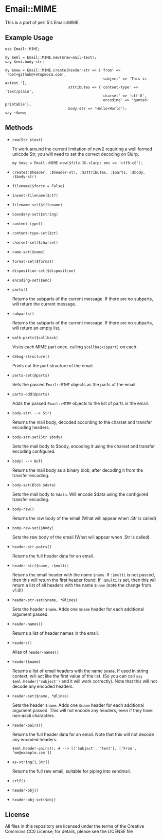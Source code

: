 Email::MIME
===========

This is a port of perl 5's Email::MIME.

## Example Usage ##

    use Email::MIME;

    my $eml = Email::MIME.new($raw-mail-text);
    say $eml.body-str;

    my $new = Email::MIME.create(header-str => ['from' => 'root+github@retupmoca.com',
                                                'subject' => 'This is a»test.'],
                                 attributes => {'content-type' => 'text/plain',
                                                'charset' => 'utf-8',
                                                'encoding' => 'quoted-printable'},
                                 body-str => 'Hello«World');
    say ~$new;

## Methods ##

 -  `new(Str $text)`

    To work around the current limitation of new() requiring a well formed unicode Str, you will
    need to set the correct decoding on Slurp.
    ```
    my $msg = Email::MIME.new($file.IO.slurp: enc => 'utf8-c8');
    ```

 -  `create(:$header, :$header-str, :$attributes, :$parts, :$body, :$body-str)`

 -  `filename($force = False)`

 -  `invent-filename($ct?)`

 -  `filename-set($filename)`

 -  `boundary-set($string)`

 -  `content-type()`

 -  `content-type-set($ct)`

 -  `charset-set($charset)`

 -  `name-set($name)`

 -  `format-set($format)`

 -  `disposition-set($disposition)`

 -  `encoding-set($enc)`

 -  `parts()`

    Returns the subparts of the current message. If there are no subparts, will
    return the current message.

 -  `subparts()`

    Returns the subparts of the current message. If there are no subparts, will
    return an empty list.

 -  `walk-parts($callback)`

    Visits each MIME part once, calling `$callback($part)` on each.

 -  `debug-structure()`

    Prints out the part structure of the email.

 -  `parts-set(@parts)`

    Sets the passed `Email::MIME` objects as the parts of the email.

 -  `parts-add(@parts)`

    Adds the passed `Email::MIME` objects to the list of parts in the email.

 -  `body-str( --> Str)`

    Returns the mail body, decoded according to the charset and transfer encoding
    headers.

 -  `body-str-set(Str $body)`

    Sets the mail body to $body, encoding it using the charset and transfer
    encoding configured.

 -  `body( --> Buf)`

    Returns the mail body as a binary blob, after decoding it from the
    transfer encoding.

 -  `body-set(Blob $data)`

    Sets the mail body to `$data`. Will encode $data using the configured
    transfer encoding.

 -  `body-raw()`

    Returns the raw body of the email (What will appear when .Str is called)

 -  `body-raw-set($body)`

    Sets the raw body of the email (What will appear when .Str is called)

 -  `header-str-pairs()`

    Returns the full header data for an email.

 -  `header-str($name, :$multi)`

    Returns the email header with the name `$name`. If `:$multi` is not passed, then
    this will return the first header found. If `:$multi` is set, then this will
    return a list of all headers with the name `$name` (note the change from v1.0!)


 -  `header-str-set($name, *@lines)`

    Sets the header `$name`. Adds one `$name` header for each additional argument
    passed.

 -  `header-names()`

    Returns a list of header names in the email.

 -  `headers()`

    Alias of `header-names()`

 -  `header($name)`

    Returns a list of email headers with the name `$name`. If used in string context,
    will act like the first value of the list. (So you can call
    `say $eml.header('Subject')` and it will work correctly). Note that this will
    not decode any encoded headers.

 -  `header-set($name, *@lines)`

    Sets the header `$name`. Adds one `$name` header for each additional argument
    passed. This will not encode any headers, even if they have non-ascii
    characters.

 -  `header-pairs()`

    Returns the full header data for an email. Note that this will not decode any
    encoded headers.

        $eml.header-pairs(); # --> [['Subject', 'test'], ['From', 'me@example.com']]

 -  `as-string()`, `Str()`

    Returns the full raw email, suitable for piping into sendmail.

 -  `crlf()`

 -  `header-obj()`

 -  `header-obj-set($obj)`

## License ##

All files in this repository are licensed under the terms of the Creative Commons
CC0 License; for details, please see the LICENSE file
